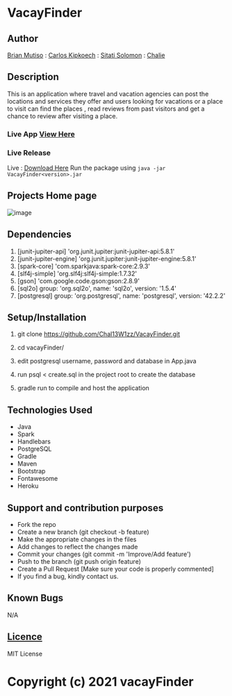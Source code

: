 # VacayFinder
## Author
<a href="https://github.com/brian-makau">Brian Mutiso</a> : 
<a href="https://github.com/DWN7777">Carlos Kipkoech</a> : 
<a href="https://github.com/mabunde">Sitati Solomon</a> : 
<a href="https://github.com/Chal13W1zz">Chalie</a>

## Description
This is an application where travel and vacation agencies can post the locations and services they offer and  users looking for vacations or a place to visit can find the places , read reviews from past visitors and get a chance to review after visiting a place.

### Live App <a href="https://vacayfinder.herokuapp.com/"> View Here </a>

### Live Release
Live  : <a href="https://github.com/Chal13W1zz/VacayFinder/releases">Download Here</a>
Run the package using `java -jar VacayFinder<version>.jar`

## Projects Home page
![image](https://user-images.githubusercontent.com/60155767/142606428-40dab346-e957-438c-9f25-7a5673df65de.png)


## Dependencies
1. [junit-jupiter-api] 'org.junit.jupiter:junit-jupiter-api:5.8.1'
2. [junit-jupiter-engine] 'org.junit.jupiter:junit-jupiter-engine:5.8.1'
3. [spark-core] 'com.sparkjava:spark-core:2.9.3'
4. [slf4j-simple] 'org.slf4j:slf4j-simple:1.7.32'
5. [gson] 'com.google.code.gson:gson:2.8.9'
6. [sql2o]  group: 'org.sql2o', name: 'sql2o', version: '1.5.4'
7. [postgresql] group: 'org.postgresql', name: 'postgresql', version: '42.2.2'    



## Setup/Installation

1. git clone https://github.com/Chal13W1zz/VacayFinder.git

2. cd  vacayFinder/

3. edit postgresql username, password and database in App.java 

4. run psql < create.sql in the project root to create the database

5. gradle run to compile and host the application 


## Technologies Used
* Java
* Spark
* Handlebars
* PostgreSQL
* Gradle
* Maven
* Bootstrap
* Fontawesome
* Heroku


## Support and contribution purposes
* Fork the repo
* Create a new branch (git checkout -b feature)
* Make the appropriate changes in the files
* Add changes to reflect the changes made
* Commit your changes (git commit -m 'Improve/Add feature')
* Push to the branch (git push origin feature)
* Create a Pull Request [Make sure your code is properly commented]
* If you find a bug, kindly contact us. 


## Known Bugs
N/A

## <a href="https://github.com/Chal13W1zz/VacayFinder/blob/main/LICENSE">Licence</a>
MIT License

# Copyright (c) 2021 vacayFinder
